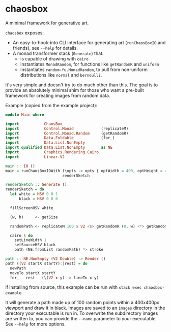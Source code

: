 # chaosbox

A minimal framework for generative art.

`chaosbox` exposes:

- An easy-to-hook-into CLI interface for generating art (`runChaosBoxIO` and friends),
  see `--help` for details.
- A monad transformer stack (`Generate`) that:
  - is capable of drawing with `cairo`
  - instantiates `MonadRandom`, for functions like `getRandomR` and `uniform`
  - instantiates `random-fu.MonadRandom`, to pull from non-uniform distributions like `normal` and `bernoulli`.

It's very simple and doesn't try to do much other than this. The goal is to
provide an absolutely minimal shim for those who want a pre-built framework for
creating images from random data.

Example (copied from the example project):

```hs
module Main where

import           ChaosBox
import           Control.Monad            (replicateM)
import           Control.Monad.Random     (getRandomR)
import           Data.Foldable            (for_)
import           Data.List.NonEmpty
import qualified Data.List.NonEmpty       as NE
import           Graphics.Rendering.Cairo
import           Linear.V2

main :: IO ()
main = runChaosBoxIOWith (\opts -> opts { optWidth = 400, optHeight = 400 })
                         renderSketch

renderSketch :: Generate ()
renderSketch = do
  let white = HSV 0 0 1
      black = HSV 0 0 0

  fillScreenHSV white

  (w, h)     <- getSize

  randomPath <- replicateM 100 $ V2 <$> getRandomR (0, w) <*> getRandomR (0, h)

  cairo $ do
    setLineWidth 1
    setSourceHSV black
    path (NE.fromList randomPath) *> stroke

path :: NE.NonEmpty (V2 Double) -> Render ()
path ((V2 startX startY):|rest) = do
  newPath
  moveTo startX startY
  for_   rest   (\(V2 x y) -> lineTo x y)
```

if installing from source, this example can be run with `stack exec chaosbox-example`.

It will generate a path made up of 100 random points within a 400x400px viewport
and draw it in black. Images are saved to an `images` directory in the directory
your executable is run in. To overwrite the subdirectory images are written to,
you can provide the `--name` parameter to your executable. See `--help` for
more options.
